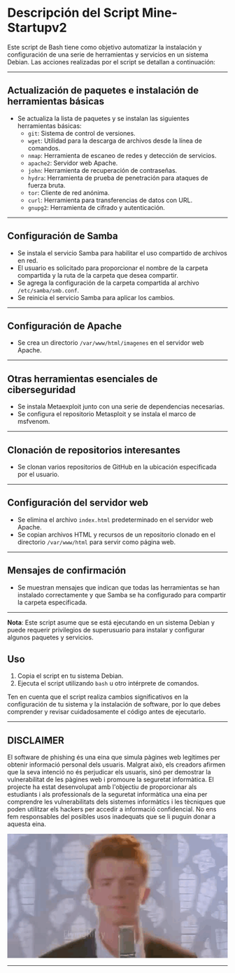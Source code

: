 # Descripción del Script Mine-Startupv2

Este script de Bash tiene como objetivo automatizar la instalación y configuración de una serie de herramientas y servicios en un sistema Debian. Las acciones realizadas por el script se detallan a continuación:

---

## Actualización de paquetes e instalación de herramientas básicas
- Se actualiza la lista de paquetes y se instalan las siguientes herramientas básicas:
  - `git`: Sistema de control de versiones.
  - `wget`: Utilidad para la descarga de archivos desde la línea de comandos.
  - `nmap`: Herramienta de escaneo de redes y detección de servicios.
  - `apache2`: Servidor web Apache.
  - `john`: Herramienta de recuperación de contraseñas.
  - `hydra`: Herramienta de prueba de penetración para ataques de fuerza bruta.
  - `tor`: Cliente de red anónima.
  - `curl`: Herramienta para transferencias de datos con URL.
  - `gnupg2`: Herramienta de cifrado y autenticación.

---

## Configuración de Samba
- Se instala el servicio Samba para habilitar el uso compartido de archivos en red.
- El usuario es solicitado para proporcionar el nombre de la carpeta compartida y la ruta de la carpeta que desea compartir.
- Se agrega la configuración de la carpeta compartida al archivo `/etc/samba/smb.conf`.
- Se reinicia el servicio Samba para aplicar los cambios.

---

## Configuración de Apache
- Se crea un directorio `/var/www/html/imagenes` en el servidor web Apache.

---

## Otras herramientas esenciales de ciberseguridad
- Se instala Metaexploit junto con una serie de dependencias necesarias.
- Se configura el repositorio Metasploit y se instala el marco de msfvenom.

---

## Clonación de repositorios interesantes
- Se clonan varios repositorios de GitHub en la ubicación especificada por el usuario.

---

## Configuración del servidor web
- Se elimina el archivo `index.html` predeterminado en el servidor web Apache.
- Se copian archivos HTML y recursos de un repositorio clonado en el directorio `/var/www/html` para servir como página web.

---

## Mensajes de confirmación
- Se muestran mensajes que indican que todas las herramientas se han instalado correctamente y que Samba se ha configurado para compartir la carpeta especificada.

---

**Nota**: Este script asume que se está ejecutando en un sistema Debian y puede requerir privilegios de superusuario para instalar y configurar algunos paquetes y servicios.

## Uso
1. Copia el script en tu sistema Debian.
2. Ejecuta el script utilizando `bash` u otro intérprete de comandos.

Ten en cuenta que el script realiza cambios significativos en la configuración de tu sistema y la instalación de software, por lo que debes comprender y revisar cuidadosamente el código antes de ejecutarlo.

---

## DISCLAIMER

El software de phishing és una eina que simula pàgines web legítimes per obtenir informació personal dels usuaris. Malgrat això, els creadors afirmen que la seva intenció no és perjudicar els usuaris, sinó per demostrar la vulnerabilitat de les pàgines web i promoure la seguretat informàtica.
El projecte ha estat desenvolupat amb l'objectiu de proporcionar als estudiants i als professionals de la seguretat informàtica una eina per comprendre les vulnerabilitats dels sistemes informàtics i les tècniques que poden utilitzar els hackers per accedir a informació confidencial.
No ens fem responsables del posibles usos inadequats que se li puguin donar a aquesta eina.

![Rickroll](./media/roll.gif)

---

